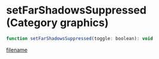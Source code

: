 # setFarShadowsSuppressed (Category graphics)

```js
function setFarShadowsSuppressed(toggle: boolean): void
```

[filename](setFarShadowsSuppressed_m.md ':include')